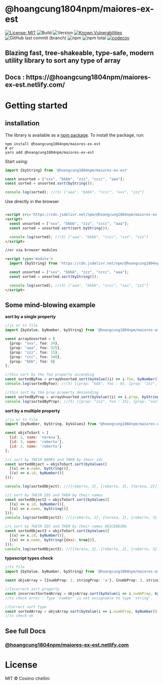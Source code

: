 # @hoangcung1804npm/maiores-ex-est

[![License: MIT](https://img.shields.io/badge/License-MIT-blue.svg)](https://opensource.org/licenses/MIT)
![Build](https://github.com/hoangcung1804npm/maiores-ex-est/workflows/Npm%20deploy/badge.svg)
![Version](https://img.shields.io/npm/v/@hoangcung1804npm/maiores-ex-est.svg)
[![Known Vulnerabilities](https://snyk.io/test/npm/@hoangcung1804npm/maiores-ex-est/badge.svg)](https://snyk.io/test/npm/@hoangcung1804npm/maiores-ex-est)
![GitHub last commit (branch)](https://img.shields.io/github/last-commit/cosimochellini/@hoangcung1804npm/maiores-ex-est)
![npm](https://img.shields.io/npm/dw/@hoangcung1804npm/maiores-ex-est)
![npm total](https://img.shields.io/npm/dt/@hoangcung1804npm/maiores-ex-est.svg)
[![codecov](https://codecov.io/gh/cosimochellini/@hoangcung1804npm/maiores-ex-est/branch/master/graph/badge.svg)](https://codecov.io/gh/cosimochellini/@hoangcung1804npm/maiores-ex-est)

## Blazing fast, tree-shakeable, type-safe, modern utility library to sort any type of array

## Docs : https://@hoangcung1804npm/maiores-ex-est.netlify.com/

# Getting started

## installation

The library is available as a [npm package](https://www.npmjs.com/package/@hoangcung1804npm/maiores-ex-est).
To install the package, run:

```
npm install @hoangcung1804npm/maiores-ex-est
# or
yarn add @hoangcung1804npm/maiores-ex-est
```

Start using:

```typescript
import {byString} from '@hoangcung1804npm/maiores-ex-est'

const unsorted = ["xxx", "bbbb", "zzz", "cccc", "aaa"];
const sorted = unsorted.sort(byString());

console.log(sorted); //(5) ["aaa", "bbbb", "cccc", "xxx", "zzz"]
```

Use directly in the browser

```html

<script src='https://cdn.jsdelivr.net/npm/@hoangcung1804npm/maiores-ex-est/dist/index.umd.js'></script>
<script>
  const unsorted = ["xxx", "bbbb", "zzz", "cccc", "aaa"];
  const sorted = unsorted.sort(sort.byString());

  console.log(sorted); //(5) ["aaa", "bbbb", "cccc", "xxx", "zzz"]
</script>

//or via browser modules

<script type='module'>
  import {byString} from 'https://cdn.jsdelivr.net/npm/@hoangcung1804npm/maiores-ex-est/dist/index.mjs'

  const unsorted = ["xxx", "bbbb", "zzz", "cccc", "aaa"];
  const sorted = unsorted.sort(byString());

  console.log(sorted); //(5) ["aaa", "bbbb", "cccc", "xxx", "zzz"]
</script>
```

## Some mind-blowing example

**sort by a single property**

```typescript
//js or ts file
import {byValue, byNumber, byString} from '@hoangcung1804npm/maiores-ex-est'

const arrayUnsorted = [
  {prop: "xxx", foo: 34},
  {prop: "aaa", foo: 325},
  {prop: "zzz", foo: 15},
  {prop: "ccc", foo: 340},
  {prop: "bbb", foo: 0}
];

//this sort by the foo property ascending
const sortedByFoo = arrayUnsorted.sort(byValue((i) => i.foo, byNumber()));
console.log(sortedByFoo); //(5) [{prop: "bbb", foo : 0}, {prop: "zzz", foo: 15}, .....];

//this sort by the prop property descending
const sortedByProp = arrayUnsorted.sort(byValue((i) => i.prop, byString({desc: true})));
console.log(sortedByProp); //(5) [{prop: "zzz", foo : 15}, {prop: "xxx", foo: 34}, .....];
```

**sort by a multiple property**

```javascript
//js or ts file
import {byNumber, byString, byValues} from "@hoangcung1804npm/maiores-ex-est";

const objsToSort = [
  {id: 2, name: 'teresa'},
  {id: 3, name: 'roberto'},
  {id: 2, name: 'roberto'}
];

//i sort by THEIR NAMES and THEN by their ids
const sortedObject = objsToSort.sort(byValues([
  [(x) => x.name, byString()],
  [(x) => x.id, byNumber()]
]));

console.log(sortedObject); //[{roberto, 2}, {roberto, 3}, {teresa, 2}];

//i sort by THEIR IDS and THEN by their names
const sortedObject2 = objsToSort.sort(byValues([
  [(x) => x.id, byNumber()],
  [(x) => x.name, byString()]
]));
console.log(sortedObject2); //[{roberto, 2}, {teresa, 2}, {roberto, 3}];

//i sort by THEIR IDS and THEN by their names DESCENDING
const sortedObject3 = objsToSort.sort(byValues([
  [(x) => x.id, byNumber()],
  [(x) => x.name, byString({desc: true})],
]));
console.log(sortedObject3); //[{teresa, 2}, {roberto, 2}, {roberto, 3}];

```

**typescript types check**

```typescript
//ts file
import {byValue, byNumber, byString} from '@hoangcung1804npm/maiores-ex-est'

const objsArray = [{numbProp: 2, stringProp: 'a'}, {numbProp: 3, stringProp: 'f'}];

//Incorrect sort property 
const incorrectSortedArray = objsArray.sort(byValue(i => i.numbProp, byString()));
//ts check error : Type 'number' is not assignable to type 'string'.

//Correct sort type
const sortedArray = objsArray.sort(byValue(i => i.numbProp, byNumber()))
//ts check ok

```

## See full Docs

### [**@hoangcung1804npm/maiores-ex-est.netlify.com**](https://@hoangcung1804npm/maiores-ex-est.netlify.com)

# License

MIT © Cosimo chellini
